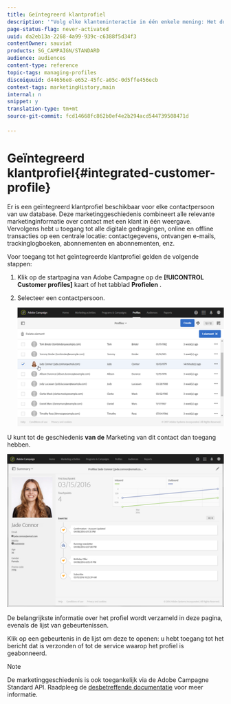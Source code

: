 ```yaml
---
title: Geïntegreerd klantprofiel
description: '"Volg elke klanteninteractie in één enkele mening: Het door Adobe Campaign geïntegreerde klantprofiel wordt gedurende de gehele levenscyclus van de klant bijgewerkt."'
page-status-flag: never-activated
uuid: da2eb13a-2268-4a99-939c-c6388f5d34f3
contentOwner: sauviat
products: SG_CAMPAIGN/STANDARD
audience: audiences
content-type: reference
topic-tags: managing-profiles
discoiquuid: d44656e8-e652-45fc-a05c-0d5ffe456ecb
context-tags: marketingHistory,main
internal: n
snippet: y
translation-type: tm+mt
source-git-commit: fcd14668fc862b0ef4e2b294acd544739508471d

---
```



# Geïntegreerd klantprofiel{#integrated-customer-profile}

Er is een geïntegreerd klantprofiel beschikbaar voor elke contactpersoon van uw database. Deze marketinggeschiedenis combineert alle relevante marketinginformatie over contact met een klant in één weergave. Vervolgens hebt u toegang tot alle digitale gedragingen, online en offline transacties op een centrale locatie: contactgegevens, ontvangen e-mails, trackinglogboeken, abonnementen en abonnementen, enz.

Voor toegang tot het geïntegreerde klantprofiel gelden de volgende stappen:

1. Klik op de startpagina van Adobe Campagne op de **[!UICONTROL Customer profiles]** kaart of het tabblad **Profielen** .
1. Selecteer een contactpersoon.

   ![](assets/mkt_hist_access.png)

U kunt tot de geschiedenis **van de** Marketing van dit contact dan toegang hebben.

![](assets/mkt_hist_view.png)

De belangrijkste informatie over het profiel wordt verzameld in deze pagina, evenals de lijst van gebeurtenissen.

Klik op een gebeurtenis in de lijst om deze te openen: u hebt toegang tot het bericht dat is verzonden of tot de service waarop het profiel is geabonneerd.

>[!NOTE]
>
>De marketinggeschiedenis is ook toegankelijk via de Adobe Campagne Standard API. Raadpleeg de [desbetreffende documentatie](../../api/using/interacting-with-marketing-history.md) voor meer informatie.
